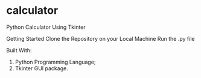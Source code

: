 # calculator
Python Calculator Using Tkinter

Getting Started
Clone the Repository on your Local Machine
Run the .py file

Built With:
1. Python Programming Language;
2. Tkinter GUI package.
